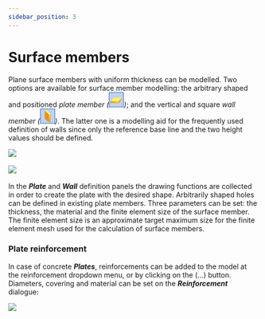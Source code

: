 ```yaml
---
sidebar_position: 3
---
```

# Surface members

Plane surface members with uniform thickness can be modelled. Two options are available for surface member modelling: the arbitrary shaped and positioned _plate member (_![](./img/wp-content-uploads-2021-04-cmd_create_plate.png)_)_; and the vertical and square _wall member (_![](./img/wp-content-uploads-2021-04-cmd_create_wall.png)_)_. The latter one is a modelling aid for the frequently used definition of walls since only the reference base line and the two height values should be defined.

<!-- /wp:paragraph -->

<!-- wp:image {"align":"center","id":8779,"width":318,"height":188,"sizeSlug":"full","linkDestination":"media"} -->

[![](https://consteelsoftware.com/wp-content/uploads/2021/04/6-3-Plate.png)](./img/wp-content-uploads-2021-04-6-3-Plate.png)

<!-- /wp:image -->

<!-- wp:image {"align":"center","id":8785,"width":328,"height":189,"sizeSlug":"full","linkDestination":"media"} -->

[![](https://consteelsoftware.com/wp-content/uploads/2021/04/6-3-Wall.png)](./img/wp-content-uploads-2021-04-6-3-Wall.png)

<!-- /wp:image -->

<!-- wp:paragraph {"align":"justify"} -->

In the **_Plate_** and **_Wall_** definition panels the drawing functions are collected in order to create the plate with the desired shape. Arbitrarily shaped holes can be defined in existing plate members. Three parameters can be set: the thickness, the material and the finite element size of the surface member. The finite element size is an approximate target maximum size for the finite element mesh used for the calculation of surface members.

<!-- /wp:paragraph -->

<!-- wp:heading {"level":3} -->

### Plate reinforcement

<!-- /wp:heading -->

<!-- wp:paragraph {"align":"justify"} -->

In case of concrete **_Plates_**, reinforcements can be added to the model at the reinforcement dropdown menu, or by clicking on the (…) button. Diameters, covering and material can be set on the **_Reinforcement_** dialogue:

<!-- /wp:paragraph -->

<!-- wp:image {"id":8792,"sizeSlug":"large","linkDestination":"media"} -->

[![](https://consteelsoftware.com/wp-content/uploads/2021/04/6-3-Reinforcement.png)](./img/wp-content-uploads-2021-04-6-3-Reinforcement.png)

<!-- /wp:image -->
